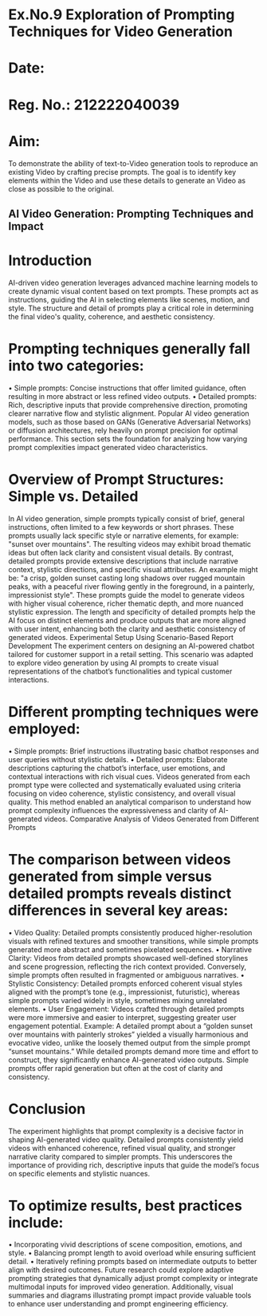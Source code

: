 # Ex.No.9 Exploration of Prompting Techniques for Video Generation

# Date:
# Reg. No.: 212222040039

# Aim:
To demonstrate the ability of text-to-Video generation tools to reproduce an existing Video by crafting precise prompts. The goal is to identify key elements within the Video and use these details to generate an Video as close as possible to the original.

## AI Video Generation: Prompting Techniques and Impact
# Introduction
AI-driven video generation leverages advanced machine learning models to create dynamic visual content based on text prompts. These prompts act as instructions, guiding the AI in selecting elements like scenes, motion, and style. The structure and detail of prompts play a critical role in determining the final video's quality, coherence, and aesthetic consistency.
# Prompting techniques generally fall into two categories:
• Simple prompts: Concise instructions that offer limited guidance, often resulting in more abstract or less refined video outputs.
• Detailed prompts: Rich, descriptive inputs that provide comprehensive direction, promoting clearer narrative flow and stylistic alignment.
Popular AI video generation models, such as those based on GANs (Generative Adversarial Networks) or diffusion architectures, rely heavily on prompt precision for optimal performance. This section sets the foundation for analyzing how varying prompt complexities impact generated video characteristics.
# Overview of Prompt Structures: Simple vs. Detailed
In AI video generation, simple prompts typically consist of brief, general instructions, often limited to a few keywords or short phrases. These prompts usually lack specific style or narrative elements, for example: "sunset over mountains". The resulting videos may exhibit broad thematic ideas but often lack clarity and consistent visual details.
By contrast, detailed prompts provide extensive descriptions that include narrative context, stylistic directions, and specific visual attributes. An example might be: "a crisp, golden sunset casting long shadows over rugged mountain peaks, with a peaceful river flowing gently in the foreground, in a painterly, impressionist style". These prompts guide the model to generate videos with higher visual coherence, richer thematic depth, and more nuanced stylistic expression.
The length and specificity of detailed prompts help the AI focus on distinct elements and produce outputs that are more aligned with user intent, enhancing both the clarity and aesthetic consistency of generated videos.
Experimental Setup Using Scenario-Based Report Development
The experiment centers on designing an AI-powered chatbot tailored for customer support in a retail setting. This scenario was adapted to explore video generation by using AI prompts to create visual representations of the chatbot’s functionalities and typical customer interactions.
# Different prompting techniques were employed:
• Simple prompts: Brief instructions illustrating basic chatbot responses and user queries without stylistic details.
• Detailed prompts: Elaborate descriptions capturing the chatbot’s interface, user emotions, and contextual interactions with rich visual cues.
Videos generated from each prompt type were collected and systematically evaluated using criteria focusing on video coherence, stylistic consistency, and overall visual quality. This method enabled an analytical comparison to understand how prompt complexity influences the expressiveness and clarity of AI-generated videos.
Comparative Analysis of Videos Generated from Different Prompts
# The comparison between videos generated from simple versus detailed prompts reveals distinct differences in several key areas:
• Video Quality: Detailed prompts consistently produced higher-resolution visuals with refined textures and smoother transitions, while simple prompts generated more abstract and sometimes pixelated sequences.
• Narrative Clarity: Videos from detailed prompts showcased well-defined storylines and scene progression, reflecting the rich context provided. Conversely, simple prompts often resulted in fragmented or ambiguous narratives.
• Stylistic Consistency: Detailed prompts enforced coherent visual styles aligned with the prompt’s tone (e.g., impressionist, futuristic), whereas simple prompts varied widely in style, sometimes mixing unrelated elements.
• User Engagement: Videos crafted through detailed prompts were more immersive and easier to interpret, suggesting greater user engagement potential.
Example: A detailed prompt about a “golden sunset over mountains with painterly strokes” yielded a visually harmonious and evocative video, unlike the loosely themed output from the simple prompt “sunset mountains.”
While detailed prompts demand more time and effort to construct, they significantly enhance AI-generated video outputs. Simple prompts offer rapid generation but often at the cost of clarity and consistency.
# Conclusion
The experiment highlights that prompt complexity is a decisive factor in shaping AI-generated video quality. Detailed prompts consistently yield videos with enhanced coherence, refined visual quality, and stronger narrative clarity compared to simpler prompts. This underscores the importance of providing rich, descriptive inputs that guide the model’s focus on specific elements and stylistic nuances.
# To optimize results, best practices include:
• Incorporating vivid descriptions of scene composition, emotions, and style.
• Balancing prompt length to avoid overload while ensuring sufficient detail.
• Iteratively refining prompts based on intermediate outputs to better align with desired outcomes.
Future research could explore adaptive prompting strategies that dynamically adjust prompt complexity or integrate multimodal inputs for improved video generation. Additionally, visual summaries and diagrams illustrating prompt impact provide valuable tools to enhance user understanding and prompt engineering efficiency.

